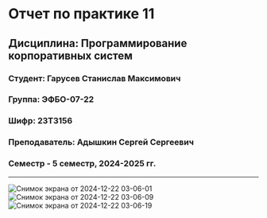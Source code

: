 # Отчет по практике 11
## Дисциплина: Программирование корпоративных систем
### Студент: Гарусев Станислав Максимович
### Группа: ЭФБО-07-22
### Шифр: 23Т3156
### Преподаватель: Адышкин Сергей Сергеевич
### Семестр - 5 семестр, 2024-2025 гг.
_____
![Снимок экрана от 2024-12-22 03-06-01](https://github.com/user-attachments/assets/69f013bb-c0d2-4f52-8f3b-022f96647a88)
![Снимок экрана от 2024-12-22 03-06-09](https://github.com/user-attachments/assets/84ecf1d0-ae7e-43da-8d7c-28cb8a5c570e)
![Снимок экрана от 2024-12-22 03-06-19](https://github.com/user-attachments/assets/a0feef62-0622-4d85-86f4-5237f0546ef6)
